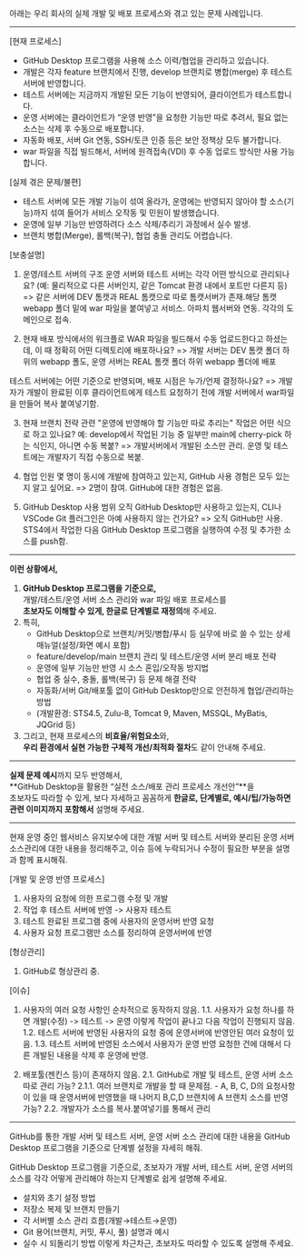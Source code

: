 아래는 우리 회사의 실제 개발 및 배포 프로세스와 겪고 있는 문제 사례입니다.

---
[현재 프로세스]
- GitHub Desktop 프로그램을 사용해 소스 이력/협업을 관리하고 있습니다.
- 개발은 각자 feature 브랜치에서 진행, develop 브랜치로 병합(merge) 후 테스트 서버에 반영합니다.
- 테스트 서버에는 지금까지 개발된 모든 기능이 반영되어, 클라이언트가 테스트합니다.
- 운영 서버에는 클라이언트가 “운영 반영”을 요청한 기능만 따로 추려서, 필요 없는 소스는 삭제 후 수동으로 배포합니다.
- 자동화 배포, 서버 Git 연동, SSH/토큰 인증 등은 보안 정책상 모두 불가합니다.
- war 파일을 직접 빌드해서, 서버에 원격접속(VDI) 후 수동 업로드 방식만 사용 가능합니다.

[실제 겪은 문제/불편]
- 테스트 서버에 모든 개발 기능이 섞여 올라가, 운영에는 반영되지 않아야 할 소스(기능)까지 섞여 들어가 서비스 오작동 및 민원이 발생했습니다.
- 운영에 일부 기능만 반영하려다 소스 삭제/추리기 과정에서 실수 발생.
- 브랜치 병합(Merge), 롤백(복구), 협업 충돌 관리도 어렵습니다.


[보충설명]

1. 운영/테스트 서버의 구조
   운영 서버와 테스트 서버는 각각 어떤 방식으로 관리되나요? (예: 물리적으로 다른 서버인지, 같은 Tomcat 환경 내에서 포트만 다른지 등)
   => 같은 서버에 DEV 톰캣과 REAL 톰캣으로 따로 톰캣서버가 존재.해당 톰캣 webapp 폴더 밑에 war 파일을 붙여넣고 서비스. 아파치 웹서버와 연동. 각각의 도메인으로 접속.

2. 현재 배포 방식에서의 워크플로
   WAR 파일을 빌드해서 수동 업로드한다고 하셨는데, 이 때 정확히 어떤 디렉토리에 배포하나요?
   => 개발 서버는 DEV 톰캣 폴더 하위의 webapp 폴도, 운영 서버는 REAL 톰캣 폴더 하위 webapp 폴더에 배포

  테스트 서버에는 어떤 기준으로 반영되며, 배포 시점은 누가/언제 결정하나요?
  => 개발자가 개발이 완료된 이후 클라이언트에게 테스트 요청하기 전에 개발 서버에서 war파일을 만들어 복사 붙여넣기함.

3. 현재 브랜치 전략 관련
  "운영에 반영해야 할 기능만 따로 추리는" 작업은 어떤 식으로 하고 있나요? 예: develop에서 작업된 기능 중 일부만 main에 cherry-pick 하는 식인지, 아니면 수동 복붙?
  => 개발서버에서 개발된 소스만 관리. 운영 및 테스트에는 개발자기 직접 수동으로 복붙.

4. 협업 인원
   몇 명이 동시에 개발에 참여하고 있는지, GitHub 사용 경험은 모두 있는지 알고 싶어요.
   => 2명이 참여. GitHub에 대한 경험은 없음.

4. GitHub Desktop 사용 범위
   오직 GitHub Desktop만 사용하고 있는지, CLI나 VSCode Git 플러그인은 아예 사용하지 않는 건가요?
   => 오직 GitHub만 사용. STS4에서 작업한 다음 GitHub Desktop 프로그램을 실행하여 수정 및 추가한 소스를 push함.

---

**이런 상황에서,**
1. **GitHub Desktop 프로그램을 기준으로,**  
   개발/테스트/운영 서버 소스 관리와 war 파일 배포 프로세스를  
   **초보자도 이해할 수 있게, 한글로 단계별로 재정의**해 주세요.
2. 특히,
    - GitHub Desktop으로 브랜치/커밋/병합/푸시 등 실무에 바로 쓸 수 있는 상세 매뉴얼(설정/화면 예시 포함)
    - feature/develop/main 브랜치 관리 및 테스트/운영 서버 분리 배포 전략
    - 운영에 일부 기능만 반영 시 소스 혼입/오작동 방지법
    - 협업 중 실수, 충돌, 롤백(복구) 등 문제 해결 전략
    - 자동화/서버 Git/배포툴 없이 GitHub Desktop만으로 안전하게 협업/관리하는 방법
    - (개발환경: STS4.5, Zulu-8, Tomcat 9, Maven, MSSQL, MyBatis, JQGrid 등)
3. 그리고, 현재 프로세스의 **비효율/위험요소**와,  
   **우리 환경에서 실현 가능한 구체적 개선/최적화 절차**도 같이 안내해 주세요.

---

**실제 문제 예시**까지 모두 반영해서,  
**GitHub Desktop을 활용한 “실전 소스/배포 관리 프로세스 개선안”**을  
초보자도 따라할 수 있게, 보다 자세하고 꼼꼼하게 
**한글로, 단계별로, 예시/팁/가능하면 관련 이미지까지 포함해서** 설명해 주세요.



---------------------------------------------------------------------






현재 운영 중인 웹서비스 유지보수에 대한 개발 서버 및 테스트 서버와 분리된 운영 서버 소스관리에 대한 내용을 정리해주고, 이슈 등에 누락되거나 수정이 필요한 부분을 설명과 함께 표시해줘.

[개발 및 운영 반영 프로세스]
1. 사용자의 요청에 의한 프로그램 수정 및 개발
2. 작업 후 테스트 서버에 반영 -> 사용자 테스트
3. 테스트 완료된 프로그램 중에 사용자의 운영서버 반영 요청
4. 사용자 요청 프로그램만 소스를 정리하여 운영서버에 반영

[형상관리]
1. GitHub로 형상관리 중.


[이슈]
1. 사용자의 여러 요청 사항인 순차적으로 동작하지 않음.
  1.1. 사용자가 요청 하나를 하면 개발(수정) -> 테스트 -> 운영 이렇게 작업이 끝나고 다음 작업이 진행되지 않음.
  1.2. 테스트 서버에 반영된 사용자의 요청 중에 운영서버에 반영안된 여러 요청이 있음.
  1.3. 테스트 서버에 반영된 소스에서 사용자가 운영 반영 요청한 건에 대해서 다른 개발된 내용을 삭제 후 운영에 반영.

2. 배포툴(젠킨스 등)이 존재하지 않음.
  2.1. GitHub로 개발 및 테스트, 운영 서버 소스 따로 관리 가능?
    2.1.1. 여러 브랜치로 개발을 할 때 문제점.
	       - A, B, C, D의 요청사항이 있을 때 운영서버에 반영했을 때 나머지 B,C,D 브랜치에 A 브랜치 소스를 반영 가능?
  2.2. 개발자가 소스를 복사.붙여넣기를 통해서 관리



---------------------------------------------------------------------

GitHub를 통한 개발 서버 및 테스트 서버, 운영 서버 소스 관리에 대한 내용을 GitHub Desktop 프로그램을 기준으로 단계별 설정을 자세히 해줘.

GitHub Desktop 프로그램을 기준으로, 초보자가 개발 서버, 테스트 서버, 운영 서버의 소스를 각각 어떻게 관리해야 하는지 단계별로 쉽게 설명해 주세요.
- 설치와 초기 설정 방법
- 저장소 복제 및 브랜치 만들기
- 각 서버별 소스 관리 흐름(개발→테스트→운영)
- Git 용어(브랜치, 커밋, 푸시, 풀) 설명과 예시
- 실수 시 되돌리기 방법
이렇게 차근차근, 초보자도 따라할 수 있도록 설명해 주세요.

